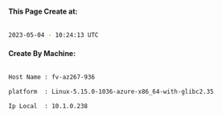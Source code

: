 
   
#### This Page Create at:

```bash

2023-05-04 - 10:24:13 UTC

```

#### Create By Machine:

```bash

Host Name : fv-az267-936

platform  : Linux-5.15.0-1036-azure-x86_64-with-glibc2.35

Ip Local  : 10.1.0.238

```

